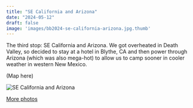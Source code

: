 ```yaml
---
title: "SE California and Arizona"
date: "2024-05-12"
draft: false
image: 'images/bb2024-se-california-arizona.jpg.thumb'
---
```


The third stop: SE California and Arizona. We got overheated in Death Valley, so decided to stay at a hotel in Blythe, CA and then power through Arizona (which was also mega-hot) to allow us to camp sooner in cooler weather in western New Mexico.

(Map here)

![SE California and Arizona](/images/bb2024-se-california-arizona.jpg)

[More photos](https://photos.app.goo.gl/erRfRi84SWej6u9Z6)
